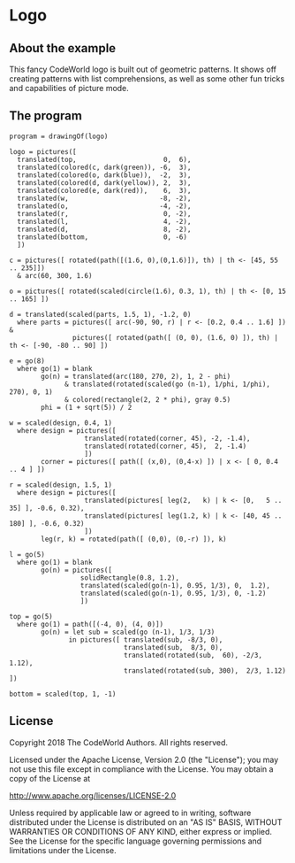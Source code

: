 Logo
====

About the example
-----------------

This fancy CodeWorld logo is built out of geometric patterns.  It shows off
creating patterns with list comprehensions, as well as some other fun
tricks and capabilities of picture mode.

The program
-----------

    program = drawingOf(logo)

    logo = pictures([
      translated(top,                      0,  6),
      translated(colored(c, dark(green)), -6,  3),
      translated(colored(o, dark(blue)),  -2,  3),
      translated(colored(d, dark(yellow)), 2,  3),
      translated(colored(e, dark(red)),    6,  3),
      translated(w,                       -8, -2),
      translated(o,                       -4, -2),
      translated(r,                        0, -2),
      translated(l,                        4, -2),
      translated(d,                        8, -2),
      translated(bottom,                   0, -6)
      ])

    c = pictures([ rotated(path([(1.6, 0),(0,1.6)]), th) | th <- [45, 55 .. 235]])
      & arc(60, 300, 1.6)

    o = pictures([ rotated(scaled(circle(1.6), 0.3, 1), th) | th <- [0, 15 .. 165] ])

    d = translated(scaled(parts, 1.5, 1), -1.2, 0)
      where parts = pictures([ arc(-90, 90, r) | r <- [0.2, 0.4 .. 1.6] ]) &
                    pictures([ rotated(path([ (0, 0), (1.6, 0) ]), th) | th <- [-90, -80 .. 90] ])

    e = go(8)
      where go(1) = blank
            go(n) = translated(arc(180, 270, 2), 1, 2 - phi)
                  & translated(rotated(scaled(go (n-1), 1/phi, 1/phi), 270), 0, 1)
                  & colored(rectangle(2, 2 * phi), gray 0.5)
            phi = (1 + sqrt(5)) / 2

    w = scaled(design, 0.4, 1)
      where design = pictures([
                       translated(rotated(corner, 45), -2, -1.4),
                       translated(rotated(corner, 45),  2, -1.4)
                       ])
            corner = pictures([ path([ (x,0), (0,4-x) ]) | x <- [ 0, 0.4 .. 4 ] ])

    r = scaled(design, 1.5, 1)
      where design = pictures([
                       translated(pictures[ leg(2,   k) | k <- [0,   5 ..  35] ], -0.6, 0.32),
                       translated(pictures[ leg(1.2, k) | k <- [40, 45 .. 180] ], -0.6, 0.32)
                       ])
            leg(r, k) = rotated(path([ (0,0), (0,-r) ]), k)

    l = go(5)
      where go(1) = blank
            go(n) = pictures([
                      solidRectangle(0.8, 1.2),
                      translated(scaled(go(n-1), 0.95, 1/3), 0,  1.2),
                      translated(scaled(go(n-1), 0.95, 1/3), 0, -1.2)
                      ])

    top = go(5)
      where go(1) = path([(-4, 0), (4, 0)])
            go(n) = let sub = scaled(go (n-1), 1/3, 1/3)
                   in pictures([ translated(sub, -8/3, 0),
                                 translated(sub,  8/3, 0),
                                 translated(rotated(sub,  60), -2/3, 1.12),
                                 translated(rotated(sub, 300),  2/3, 1.12) ])

    bottom = scaled(top, 1, -1)

License
-------

Copyright 2018 The CodeWorld Authors. All rights reserved.

Licensed under the Apache License, Version 2.0 (the "License");
you may not use this file except in compliance with the License.
You may obtain a copy of the License at

  http://www.apache.org/licenses/LICENSE-2.0

Unless required by applicable law or agreed to in writing, software
distributed under the License is distributed on an "AS IS" BASIS,
WITHOUT WARRANTIES OR CONDITIONS OF ANY KIND, either express or implied.
See the License for the specific language governing permissions and
limitations under the License.
